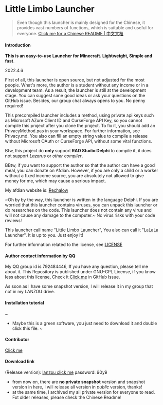 # Little Limbo Launcher

> Even though this launcher is mainly designed for the Chinese, it provides vast numbers of functions, which is suitable and useful for everyone. 
[Click me for a Chinese README | 中文文档](./README_CN.md)

#### Introduction

 **This is an easy-to-use Launcher for Minecraft. Lightweight, Simple and fast.**

2022.4.6

First of all, this launcher is open source, but not adjusted for the most people. What's more, the author is a student without any income or in a development team. As a result, the launcher is still at the development stage. You can suggest sone good ideas or ask your questions on the GitHub issue. Besides, our group chat always opens to you. No penny required!

This precompiled launcher includes a method, using private api keys such as Microsoft AZure Client ID and CurseForge API Key, so you cannot compile this project after you clone the project. To fix it, you should add an PrivacyMethod.pas in your workspace. For further information, see Privacy.md. You also can fill an empty string value to compile a release without Microsoft OAuth or CurseForge API, without some vital functions. 

Btw, this project do **only** support **RAD Studio Delphi** to compile it, it does not support *Lazarus* or *other compiler*.

BBtw, if you want to support the author so that the author can have a good meal, you can donate on Afdian. However, if you are only a child or a worker without a fixed income source, you are absolutely not allowed to give money for me, which may cause a serious impact.

My afdian website is: [Rechalow](https://afdian.net/a/Rechalow)

~Oh by by the way, this launcher is written in the language Delphi. If you are worried that this launcher contains viruses, you can unpack this launcher or do researches on the code. This launcher does not contain any virus and will not cause any damage to the computer.~ No virus risks with your code reviews!

This launcher call name "Little Limbo Launcher", You also can call it "LaLaLa Launcher". It is up to you. Just enjoy it!

For further information related to the license, see [LICENSE](./LICENSE)

#### Author contact information by QQ

My QQ group id is 792484446, If you have any question, please tell me about it. 
This Repository is published under GNU-GPL License, if you know less about this license, Check it [Click me](https://choosealicense.com/licenses/lgpl-2.1/) in GitHub Issue.

As soon as I have some snapshot version, I will release it in my group that not in my LANZOU drive.

#### Installation tutorial
~
- Maybe this is a green software, you just need to download it and double click this file.
~
#### Contributor

[Click me](./CONTRIBUTOR.md)

#### Download link

(Release version): [lanzou click me](https://wwdy.lanzouj.com/b023j206d) password: 90y9

- from now on, there are **no private snapshot** version and snapshot version in here, I will release all version in *public* version, thanks!
- at the same time, I archived my all private version for everyone to read. Fot older releases, please check the Chinese Readme!